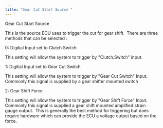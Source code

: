 ```yaml
---
title: "Gear Cut Start Source "
---
```


Gear Cut Start Source&nbsp;


This is the source ECU uses to trigger the cut for gear shift.&nbsp; There are three methods that can be selected :


&#48;: Digitial Input set to Clutch Switch


This setting will allow the system to trigger by "Clutch.Switch" input.


&#49;: Digitial Input set to Gear Cut Switch


This setting will allow the system to trigger by "Gear Cut Switch" Input.&nbsp; Commonly this signal is supplied by a gear shifter mounted switch


&#50;: Gear Shift Force


This setting will allow the system to trigger by "Gear Shift Force" Input.&nbsp; Commonly this signal is supplied a gear shift mounted amplified strain gauge output.&nbsp; This is generally the best method for triggering but does require hardware which can provide the ECU a voltage output based on the force.

